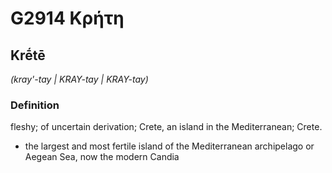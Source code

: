 # G2914 Κρήτη

## Krḗtē

_(kray'-tay | KRAY-tay | KRAY-tay)_

### Definition

fleshy; of uncertain derivation; Crete, an island in the Mediterranean; Crete.

- the largest and most fertile island of the Mediterranean archipelago or Aegean Sea, now the modern Candia

